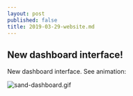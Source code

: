 ```yaml
---
layout: post
published: false
title: 2019-03-29-website.md
---
```

## New dashboard interface!

New dashboard interface. See animation:

![sand-dashboard.gif]({{site.baseurl}}/img/sand-dashboard.gif)
